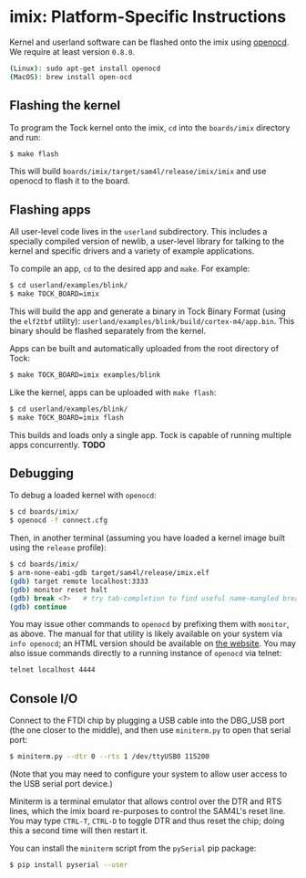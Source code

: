 imix: Platform-Specific Instructions
=====================================

Kernel and userland software can be flashed onto the imix using
[openocd](http://openocd.org/). We require at least version `0.8.0`.

```bash
(Linux): sudo apt-get install openocd
(MacOS): brew install open-ocd
```


## Flashing the kernel

To program the Tock kernel onto the imix, `cd` into the `boards/imix` directory
and run:

```bash
$ make flash
```

This will build `boards/imix/target/sam4l/release/imix/imix` and use openocd to
flash it to the board.


## Flashing apps

All user-level code lives in the `userland` subdirectory. This includes a
specially compiled version of newlib, a user-level library for talking to the
kernel and specific drivers and a variety of example applications.

To compile an app, `cd` to the desired app and `make`. For example:

```bash
$ cd userland/examples/blink/
$ make TOCK_BOARD=imix
```

This will build the app and generate a binary in Tock Binary Format (using the
`elf2tbf` utility): `userland/examples/blink/build/cortex-m4/app.bin`. This
binary should be flashed separately from the kernel.

Apps can be built and automatically uploaded from the root directory of Tock:

```bash
$ make TOCK_BOARD=imix examples/blink
```

Like the kernel, apps can be uploaded with `make flash`:

```bash
$ cd userland/examples/blink/
$ make TOCK_BOARD=imix flash
```

This builds and loads only a single app. Tock is capable of running multiple apps
concurrently. **TODO**

## Debugging

To debug a loaded kernel with `openocd`:

```bash
$ cd boards/imix/
$ openocd -f connect.cfg
```

Then, in another terminal (assuming you have loaded a kernel image built using
the `release` profile):

```bash
$ cd boards/imix/
$ arm-none-eabi-gdb target/sam4l/release/imix.elf
(gdb) target remote localhost:3333
(gdb) monitor reset halt
(gdb) break <?>   # try tab-completion to find useful name-mangled breakpoints
(gdb) continue
```

You may issue other commands to `openocd` by prefixing them with `monitor`, as
above.  The manual for that utility is likely available on your system via
`info openocd`; an HTML version should be available on
[the website](http://openocd.org/).  You may also issue commands directly to a
running instance of `openocd` via telnet:

```bash
telnet localhost 4444
```

## Console I/O

Connect to the FTDI chip by plugging a USB cable into the DBG\_USB port (the
one closer to the middle), and then use `miniterm.py` to open that serial port:

```bash
$ miniterm.py --dtr 0 --rts 1 /dev/ttyUSB0 115200
```

(Note that you may need to configure your system to allow user access to the
USB serial port device.)

Miniterm is a terminal emulator that allows control over the DTR and RTS lines,
which the imix board re-purposes to control the SAM4L's reset line.  You may
type `CTRL-T`, `CTRL-D` to toggle DTR and thus reset the chip; doing this a
second time will then restart it.

You can install the `miniterm` script from the `pySerial` pip package:

```bash
$ pip install pyserial --user
```

